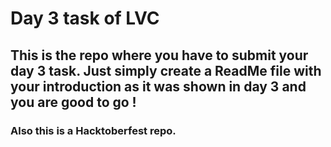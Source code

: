 # Day 3 task of LVC

## This is the repo where you have to submit your day 3 task. Just simply create a ReadMe file with your introduction as it was shown in day 3 and you are good to go !
### Also this is a Hacktoberfest repo.
